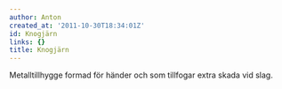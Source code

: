 ```yaml
---
author: Anton
created_at: '2011-10-30T18:34:01Z'
id: Knogjärn
links: {}
title: Knogjärn
---
```


Metalltillhygge formad för händer och som tillfogar extra skada vid slag.
